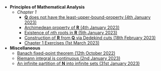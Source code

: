 - **Principles of Mathematical Analysis**
  - *Chapter 1*
    - [**Q** does not have the least-upper-bound-property (4th January 2023)](https://lew98.github.io/Mathematics/PMA/Chapter_1/Q_does_not_have_the_least_upper_bound_property.pdf)
    - [Archimedean property of **R** (4th January 2023)](https://lew98.github.io/Mathematics/PMA/Chapter_1/Archimedean_property_of_R.pdf)
    - [Existence of *n*th roots in **R** (5th January 2023)](https://lew98.github.io/Mathematics/PMA/Chapter_1/Existence_of_nth_roots_in_R.pdf)
    - [Construction of **R** from **Q** via Dedekind cuts (18th February 2023)](https://lew98.github.io/Mathematics/PMA/Chapter_1/Construction_of_R_from_Q_via_Dedekind_cuts.pdf)
    - [Chapter 1 Exercises (1st March 2023)](https://lew98.github.io/Mathematics/PMA/Chapter_1/PMA_Chapter_1_Exercises.pdf)
- **Miscellaneous**
  - [Banach fixed-point theorem (12th October 2022)](https://lew98.github.io/Mathematics/Miscellaneous/Banach_fixed_point_theorem.pdf)
  - [Riemann integral is continuous (2nd January 2023)](https://lew98.github.io/Mathematics/Miscellaneous/Riemann_integral_is_continuous.pdf)
  - [An infinite partition of **N** into infinite sets (31st January 2023)](https://lew98.github.io/Mathematics/Miscellaneous/An_infinite_partition_of_N_into_infinite_sets.pdf)